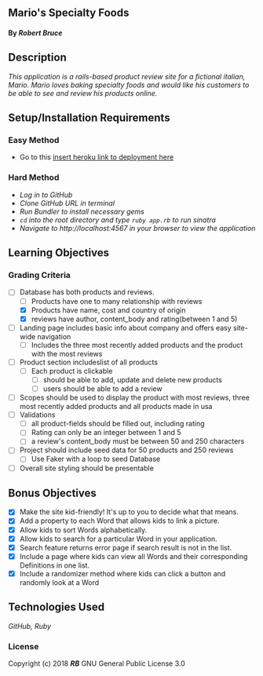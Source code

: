 ## **Mario's Specialty Foods**

#### By _**Robert Bruce**_

## Description

_This application is a rails-based product review site for a fictional italian, Mario. Mario loves baking specialty foods and would like his customers to be able to see and review his products online._

## Setup/Installation Requirements

### Easy Method

* Go to this [insert heroku link to deployment here](#)

### Hard Method

* _Log in to GitHub_
* _Clone GitHub URL in terminal_
* _Run Bundler to install necessary gems_
* _```cd``` into the root directory and type ```ruby app.rb``` to run sinatra_
* _Navigate to http://localhost:4567 in your browser to view the application_


## Learning Objectives

### Grading Criteria

- [ ] Database has both products and reviews.
    - [ ] Products have one to many relationship with reviews
    - [x] Products have name, cost and country of origin
    - [x] reviews have author, content_body and rating(between 1 and 5)
- [ ] Landing page includes basic info about company and offers easy site-wide navigation
    - [ ] Includes the three most recently added products and the product with the most reviews
- [ ] Product section includeslist of all products
    - [ ] Each product is clickable
        - [ ] should be able to add, update and delete new products
        - [ ] users should be able to add a review
- [ ] Scopes should be used to display the product with most reviews, three most recently added products and all products made in usa
- [ ] Validations
    - [ ] all product-fields should be filled out, including rating
    - [ ] Rating can only be an integer between 1 and 5
    - [ ] a review's content_body must be between 50 and 250 characters
- [ ] Project should include seed data for 50 products and 250 reviews
  - [ ] Use Faker with a loop to seed Database
- [ ] Overall site styling should be presentable

## Bonus Objectives

- [x] Make the site kid-friendly! It's up to you to decide what that means.
- [x] Add a property to each Word that allows kids to link a picture.
- [x] Allow kids to sort Words alphabetically.
- [x] Allow kids to search for a particular Word in your application.
- [x] Search feature returns error page if search result is not in the list.
- [x] Include a page where kids can view all Words and their corresponding Definitions in one list.
- [x] Include a randomizer method where kids can click a button and randomly look at a Word

## Technologies Used
_GitHub, Ruby_

### License
Copyright (c) 2018 **_RB_** GNU General Public License 3.0
